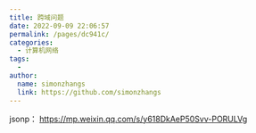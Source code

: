 ```yaml
---
title: 跨域问题
date: 2022-09-09 22:06:57
permalink: /pages/dc941c/
categories:
  - 计算机网络
tags:
  - 
author: 
  name: simonzhangs
  link: https://github.com/simonzhangs
---
```

jsonp：
https://mp.weixin.qq.com/s/y618DkAeP50Svv-PORULVg